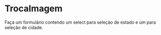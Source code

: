 # TrocaImagem
Faça um formulário contendo um select para seleção de estado e um para seleção de cidade.
